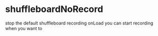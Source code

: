 # shuffleboardNoRecord

stop the default shuffleboard recording onLoad
you can start recording when you want to
